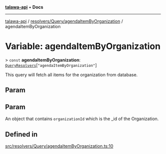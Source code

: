 [**talawa-api**](../../../../README.md) • **Docs**

***

[talawa-api](../../../../modules.md) / [resolvers/Query/agendaItemByOrganization](../README.md) / agendaItemByOrganization

# Variable: agendaItemByOrganization

\> `const` **agendaItemByOrganization**: [`QueryResolvers`](../../../../types/generatedGraphQLTypes/type-aliases/QueryResolvers.md)\[`"agendaItemByOrganization"`\]

This query will fetch all items for the organization from database.

## Param

## Param

An object that contains `organizationId` which is the _id of the Organization.

## Defined in

[src/resolvers/Query/agendaItemByOrganization.ts:10](https://github.com/PalisadoesFoundation/talawa-api/blob/d0c167bb942c4778fba221c2cdd27665fc7dbf61/src/resolvers/Query/agendaItemByOrganization.ts#L10)

